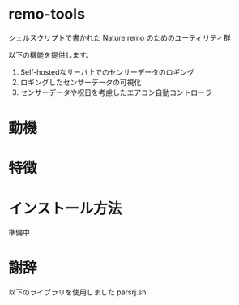 # remo-tools

シェルスクリプトで書かれた Nature remo のためのユーティリティ群

以下の機能を提供します。
1. Self-hostedなサーバ上でのセンサーデータのロギング
2. ロギングしたセンサーデータの可視化
3. センサーデータや祝日を考慮したエアコン自動コントローラ

# 動機

# 特徴

# インストール方法
準備中

# 謝辞
以下のライブラリを使用しました
parsrj.sh